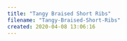 ```yaml
---
title: "Tangy Braised Short Ribs"
filename: "Tangy-Braised-Short-Ribs"
created: 2020-04-08 13:06:16
---
```


